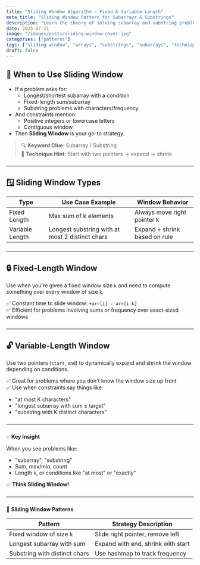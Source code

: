 ```yaml
---
title: "Sliding Window Algorithm – Fixed & Variable Length"
meta_title: "Sliding Window Pattern for Subarrays & Substrings"
description: "Learn the theory of solving subarray and substring problems using fixed and variable length sliding window patterns, with key insights and strategies."
date: 2025-07-21
image: "/images/posts/sliding-window-cover.jpg"
categories: ["patterns"]
tags: ["sliding window", "arrays", "substrings", "subarrays", "techniques"]
draft: false
---
```


<div class="prose max-w-none prose-tight">
  <style>
    hr {
      margin-top: 1.5rem;
      margin-bottom: 1.5rem;
    }
  </style>

## 📌 When to Use Sliding Window

- If a problem asks for:
  - Longest/shortest subarray with a condition
  - Fixed-length sum/subarray
  - Substring problems with characters/frequency
- And constraints mention:
  - Positive integers or lowercase letters
  - Contiguous window
- Then **Sliding Window** is your go-to strategy.

> 🔍 **Keyword Clue**: Subarray / Substring  
> 🧠 **Technique Hint**: Start with two pointers → expand → shrink

---

## 🪟 Sliding Window Types

| Type            | Use Case Example                                  | Window Behavior              |
|-----------------|---------------------------------------------------|------------------------------|
| Fixed Length    | Max sum of k elements                             | Always move right pointer k  |
| Variable Length | Longest substring with at most 2 distinct chars   | Expand + shrink based on rule|

---

## 🔒 Fixed-Length Window

Use when you're given a fixed window size `k` and need to compute something over every window of size `k`.

✅ Constant time to slide window: `+arr[i] - arr[i-k]`  
✅ Efficient for problems involving sums or frequency over exact-sized windows

---

## 🔓 Variable-Length Window

Use two pointers (`start`, `end`) to dynamically expand and shrink the window depending on conditions.

✅ Great for problems where you don't know the window size up front  
✅ Use when constraints say things like:
- "at most K characters"
- "longest subarray with sum ≤ target"
- "substring with K distinct characters"

---

💡 **Key Insight**

When you see problems like:

- "subarray", "substring"  
- Sum, max/min, count  
- Length `k`, or conditions like "at most" or "exactly"

✅ **Think Sliding Window!**

---

🧠 **Sliding Window Patterns**

| Pattern                      | Strategy Description                |
|-----------------------------|--------------------------------------|
| Fixed window of size `k`    | Slide right pointer, remove left     |
| Longest subarray with sum   | Expand with end, shrink with start   |
| Substring with distinct chars | Use hashmap to track frequency       |

</div>
